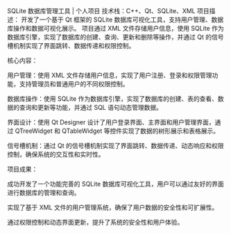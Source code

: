 SQLite 数据库管理工具 | 个人项目
技术栈：C++、Qt、SQLite、XML
项目描述：
开发了一个基于 Qt 框架的 SQLite 数据库可视化工具，支持用户管理、数据库操作和数据可视化展示。
项目通过 XML 文件存储用户信息，使用 SQLite 作为数据库引擎，实现了数据库的创建、查询、更新和删除等操作，并通过 Qt 的信号槽机制实现了界面跳转、数据传递和权限控制。

核心内容：

用户管理：使用 XML 文件存储用户信息，实现了用户注册、登录和权限管理功能，支持管理员和普通用户的不同权限控制。

数据库操作：使用 SQLite 作为数据库引擎，实现了数据库的创建、表的查看、数据的查询和更新等功能，并通过 SQL 语句动态管理数据。

界面设计：使用 Qt Designer 设计了用户登录界面、主界面和用户管理界面，通过 QTreeWidget 和 QTableWidget 等控件实现了数据的树形展示和表格展示。

信号槽机制：通过 Qt 的信号槽机制实现了界面跳转、数据传递、动态响应和权限控制，确保系统的交互性和实时性。

项目成果：

成功开发了一个功能完善的 SQLite 数据库可视化工具，用户可以通过友好的界面进行数据库的管理和查询。

实现了基于 XML 文件的用户管理系统，确保了用户数据的安全性和可扩展性。

通过权限控制和动态界面更新，提升了系统的安全性和用户体验。
